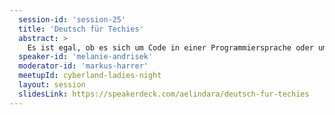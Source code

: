```yaml
---
  session-id: 'session-25'
  title: 'Deutsch für Techies'
  abstract: >
    Es ist egal, ob es sich um Code in einer Programmiersprache oder um Texte in einer Natürlichen Sprache handelt: Es geht es darum, sich möglichst präzise und verständlich auszudrücken. 10 einfache Schreibregeln helfen dabei, klare und verständliche Texte zu schreiben, die Coder, PO und auch die Kunden verstehen.
  speaker-id: 'melanie-andrisek'
  moderator-id: 'markus-harrer'
  meetupId: cyberland-ladies-night
  layout: session
  slidesLink: https://speakerdeck.com/aelindara/deutsch-fur-techies
---
```

